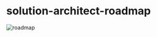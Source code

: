 # solution-architect-roadmap

![roadmap](http://www.plantuml.com/plantuml/png/dLJBRjD05DtxAsQTDHzGgHkMbH1iKKHSi4YJ4WUnZHDQAZMY57M5e0eK44kdgUMfupg_SEyVSOuyqoHAoG8fScVcF6RkkJFTYVlDNlyWwhGEceT1myWd7UYHM1rA9WM-bGw2e1UzVDKtSTGAJH0q6kPnizSoyUketOunRJmtyaTIcSfSAhdJKoCB7KZb72p7SWt27SPdHXFyIRY1b4vzIIq8XQJ6BNsNZ5et-mKFwZFd8JUSSYyzyW8TWcIb50jazX3bgrJKrrNLD8USYwNaGbA0gQTZTYAM9Yp6u3FLaNweJo6Pett6V6fO3u8ZaodCGB3UXqBCvphcSIJRHZw7Muwr1JPFo61KEWw2ThY_sWAPK2pMyCU3dKdEWht46oB8Wk59MHT4ADC1GQ9NiY2AzinzMUYUi-1oGQbOp_zDCJjNHxa4hZG1bxbw6_fApgzC0Gm1svMuSxPJ4yD3IyfIU6WflE5F7G4ez1YB5Ibh-N4VcQxUAw_x1jVt_wczb1d0Uf5jzY2n7soPHrWil6-PbSKaPQhSP7cAr4C-rNJzPU4c3UhRoQjQOMaa9VS40KU3KUrqiOxnXMxuuCcnA3rnuTzwzKDaVvidMBhMiNuCjd6P6Gze9NNXb5BggT_WMHI-Yta7EJ1xtQZJZpss-yYFdiQXsMt6uJtq97ppDkoy25ssa_MRWeIj5F-ESg_NxUuR_7Qxy3ZinrjIjoWXOSytugNW2yR4H-mTa9JuVHx-Oag-4Qz_MvNaShFShT9ZSjYo80XsmaxB_Mlz2m00)
